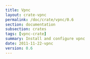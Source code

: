 ```yaml
---
title: Vpnc
layout: crate-vpnc
permalink: /doc/crate/vpnc/0.6
section: documentation
subsection: crates
tags: [vpnc-crate]
summary: Install and configure vpnc
date: 2011-11-22-vpnc
version: 0.6
---
```


